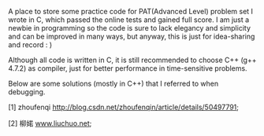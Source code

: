 A place to store some practice code for PAT(Advanced Level) problem set I wrote in C, which passed the online tests and gained full score. I am just a newbie in programming so the code is sure to lack elegancy and simplicity and can be improved in many ways, but anyway, this is just for idea-sharing and record : )

Although all code is written in C, it is still recommended to choose C++ (g++ 4.7.2) as compiler, just for better performance in time-sensitive problems.

Below are some solutions (mostly in C++) that I referred to when debugging.

[1] zhoufenqi http://blog.csdn.net/zhoufenqin/article/details/50497791;

[2] 柳婼 www.liuchuo.net;
